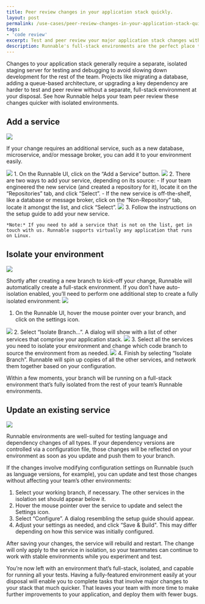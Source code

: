 ```yaml
---
title: Peer review changes in your application stack quickly.
layout: post
permalink: /use-cases/peer-review-changes-in-your-application-stack-quickly/
tags:
- 'code review'
excerpt: Test and peer review your major application stack changes with a full-stack environment.
description: Runnable's full-stack environments are the perfect place to test and review any change to your technology stack. Here's how to do it without slowing down your team's development.
---
```


Changes to your application stack generally require a separate, isolated staging server for testing and debugging to avoid slowing down development for the rest of the team. Projects like migrating a database, adding a queue-based architecture, or upgrading a key dependency are harder to test and peer review without a separate, full-stack environment at your disposal. See how Runnable helps your team peer review these changes quicker with isolated environments.

## Add a service
<img class="grid-block img img-lg" src="images/posts/add-a-service.svg">

If your change requires an additional service, such as a new database, microservice, and/or message broker, you can add it to your environment easily.

<img class="grid-block img img-lg" src="images/posts/add-a-service-button.png">
1. On the Runnable UI, click on the “Add a Service” button.
<img class="grid-block img img-lg" src="images/posts/add-a-source.png">
2. There are two ways to add your service, depending on its source:
    - If your team engineered the new service (and created a repository for it), locate it on the “Repositories” tab, and click “Select”.
    - If the new service is off-the-shelf, like a database or message broker, click on the “Non-Repository” tab, locate it amongst the list, and click “Select”.

<img class="grid-block img img-lg" src="images/posts/service-name.png">
3. Follow the instructions on the setup guide to add your new service.

    *Note:* If you need to add a service that is not on the list, get in touch with us. Runnable supports virtually any application that runs on Linux.

## Isolate your environment
<img class="grid-block img img-lg" src="images/posts/isolate-your-environment.svg">

Shortly after creating a new branch to kick-off your change, Runnable will automatically create a full-stack environment. If you don’t have auto-isolation enabled, you’ll need to perform one additional step to create a fully isolated environment:
<img class="grid-block img img-lg" src="images/posts/hover-branch.png">
1. On the Runnable UI, hover the mouse pointer over your branch, and click on the settings icon.

<img class="grid-block img img-lg" src="images/posts/isolate-branch.png">
2. Select “Isolate Branch…”. A dialog will show with a list of other services that comprise your application stack.
<img class="grid-block img img-lg" src="images/posts/isolation-setup.png">
3. Select all the services you need to isolate your environment and change which code branch to source the environment from as needed.
<img class="grid-block img img-lg" src="images/posts/isolation-confirm.png">
4. Finish by selecting “Isolate Branch”. Runnable will spin up copies of all the other services, and network them together based on your configuration.

Within a few moments, your branch will be running on a full-stack environment that’s fully isolated from the rest of your team’s Runnable environments.

## Update an existing service
<img class="grid-block img img-lg" src="images/posts/update-an-existing-service.svg">

Runnable environments are well-suited for testing language and dependency changes of all types. If your dependency versions are controlled via a configuration file, those changes will be reflected on your environment as soon as you update and push them to your branch.

If the changes involve modifying configuration settings on Runnable (such as language versions, for example), you can update and test those changes without affecting your team’s other environments:

1. Select your working branch, if necessary. The other services in the isolation set should appear below it.
2. Hover the mouse pointer over the service to update and select the Settings icon.
3. Select “Configure”. A dialog resembling the setup guide should appear.
4. Adjust your settings as needed, and click “Save & Build". This may differ depending on how this service was initially configured.

After saving your changes, the service will rebuild and restart. The change will only apply to the service in isolation, so your teammates can continue to work with stable environments while you experiment and test.

You’re now left with an environment that’s full-stack, isolated, and capable for running all your tests. Having a fully-featured environment easily at your disposal will enable you to complete tasks that involve major changes to your stack that much quicker. That leaves your team with more time to make further improvements to your application, and deploy them with fewer bugs.
